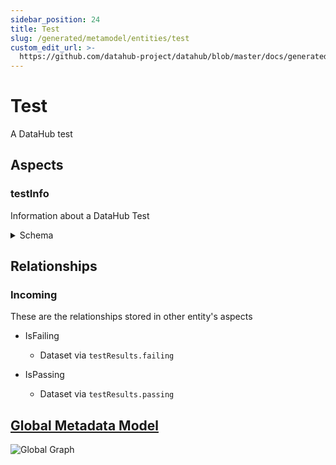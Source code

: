 ```yaml
---
sidebar_position: 24
title: Test
slug: /generated/metamodel/entities/test
custom_edit_url: >-
  https://github.com/datahub-project/datahub/blob/master/docs/generated/metamodel/entities/test.md
---
```

# Test
A DataHub test
## Aspects

### testInfo
Information about a DataHub Test
<details>
<summary>Schema</summary>

```javascript
{
  "type": "record",
  "Aspect": {
    "name": "testInfo"
  },
  "name": "TestInfo",
  "namespace": "com.linkedin.test",
  "fields": [
    {
      "Searchable": {
        "fieldType": "TEXT_PARTIAL"
      },
      "type": "string",
      "name": "name",
      "doc": "The name of the test"
    },
    {
      "Searchable": {
        "fieldType": "KEYWORD"
      },
      "type": "string",
      "name": "category",
      "doc": "Category of the test"
    },
    {
      "Searchable": {
        "fieldType": "TEXT"
      },
      "type": [
        "null",
        "string"
      ],
      "name": "description",
      "default": null,
      "doc": "Description of the test"
    },
    {
      "type": {
        "type": "record",
        "name": "TestDefinition",
        "namespace": "com.linkedin.test",
        "fields": [
          {
            "type": {
              "type": "enum",
              "symbolDocs": {
                "JSON": "JSON / YAML test def"
              },
              "name": "TestDefinitionType",
              "namespace": "com.linkedin.test",
              "symbols": [
                "JSON"
              ]
            },
            "name": "type",
            "doc": "The Test Definition Type"
          },
          {
            "type": [
              "null",
              "string"
            ],
            "name": "json",
            "default": null,
            "doc": "JSON format configuration for the test"
          }
        ]
      },
      "name": "definition",
      "doc": "Configuration for the Test"
    }
  ],
  "doc": "Information about a DataHub Test"
}
```
</details>

## Relationships

### Incoming
These are the relationships stored in other entity's aspects
- IsFailing

   - Dataset via `testResults.failing`
- IsPassing

   - Dataset via `testResults.passing`
## [Global Metadata Model](https://github.com/datahub-project/datahub/raw/master/docs/imgs/datahub-metadata-model.png)
![Global Graph](https://github.com/datahub-project/datahub/raw/master/docs/imgs/datahub-metadata-model.png)
